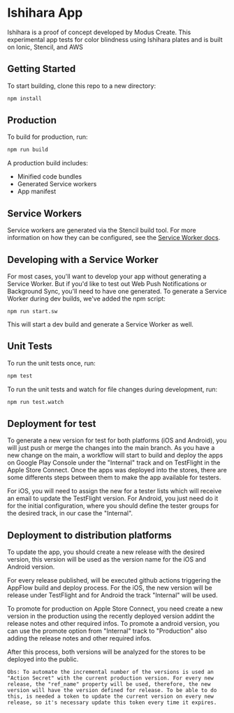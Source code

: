 # Ishihara App

Ishihara is a proof of concept developed by Modus Create. This experimental app tests for color blindness using Ishihara plates and is built on Ionic, Stencil, and AWS

## Getting Started

To start building, clone this repo to a new directory:

```bash
npm install
```

## Production

To build for production, run:

```bash
npm run build
```

A production build includes:

* Minified code bundles
* Generated Service workers
* App manifest


## Service Workers

Service workers are generated via the Stencil build tool. For more information on how they can be configured, see the [Service Worker docs](https://stenciljs.com/docs/service-workers).

## Developing with a Service Worker

For most cases, you'll want to develop your app without generating a Service Worker. But if you'd like to test out Web Push Notifications or Background Sync, you'll need to have one generated. To generate a Service Worker during dev builds, we've added the npm script:

```
npm run start.sw
```

This will start a dev build and generate a Service Worker as well.

## Unit Tests

To run the unit tests once, run:

```bash
npm test
```

To run the unit tests and watch for file changes during development, run:

```bash
npm run test.watch
```

## Deployment for test

To generate a new version for test for both platforms (iOS and Android), you will just push or merge the changes into the main branch. As you have a new change on the main, a workflow will start to build and deploy the apps on Google Play Console under the "Internal" track and on TestFlight in the Apple Store Connect.
Once the apps was deployed into the stores, there are some differents steps between them to make the app available for testers.

For iOS, you will need to assign the new for a tester lists which will receive an email to update the TestFlight version.
For Android, you just need do it for the initial configuration, where you should define the tester groups for the desired track, in our case the "Internal".


## Deployment to distribution platforms 

To update the app, you should create a new release with the desired version, this version will be used as the version name for the iOS and Android version.

For every release published, will be executed github actions triggering the AppFlow build and deploy process.
For the iOS, the new version will be release under TestFlight and for Android the track "Internal" will be used.

To promote for production on Apple Store Connect, you need create a new version in the production using the recently deployed version addint the release notes and other required infos.
To promote a android version, you can use the promote option from "Internal" track to "Production" also adding the release notes and other required infos.

After this process, both versions will be analyzed for the stores to be deployed into the public.

`
Obs: To automate the incremental number of the versions is used an "Action Secret" with the current production version. For every new release, the "ref_name" property will be used, therefore, the new version
will have the version defined for release. To be able to do this, is needed a token to update the
current version on every new release, so it's necessary update this token every time it expires.
`